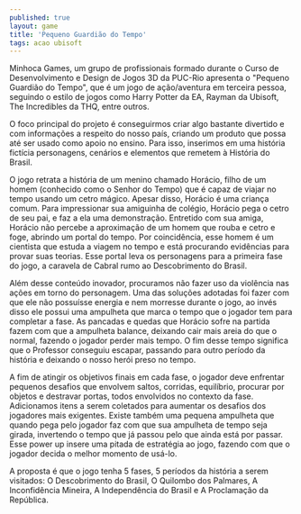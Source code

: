 ```yaml
---
published: true
layout: game
title: 'Pequeno Guardião do Tempo'
tags: acao ubisoft
---
```

Minhoca Games, um grupo de profissionais formado durante o Curso de Desenvolvimento e Design de Jogos 3D da PUC-Rio apresenta o "Pequeno Guardião do Tempo", que é um jogo de ação/aventura em terceira pessoa, seguindo o estilo de jogos como Harry Potter da EA, Rayman da Ubisoft, The Incredibles da THQ, entre outros.

O foco principal do projeto é conseguirmos criar algo bastante divertido e com informações a respeito do nosso país, criando um produto que possa até ser usado como apoio no ensino. Para isso, inserimos em uma história fictícia personagens, cenários e elementos que remetem à História do Brasil.

O jogo retrata a história de um menino chamado Horácio, filho de um homem (conhecido como o Senhor do Tempo) que é capaz de viajar no tempo usando um cetro mágico. Apesar disso, Horácio é uma criança comum. Para impressionar sua amiguinha de colégio, Horácio pega o cetro de seu pai, e faz a ela uma demonstração. Entretido com sua amiga, Horácio não percebe a aproximação de um homem que rouba e cetro e foge, abrindo um portal do tempo. Por coincidência, esse homem é um cientista que estuda a viagem no tempo e está procurando evidências para provar suas teorias. Esse portal leva os personagens para a primeira fase do jogo, a caravela de Cabral rumo ao Descobrimento do Brasil.




Além desse conteúdo inovador, procuramos não fazer uso da violência nas ações em torno do personagem. Uma das soluções adotadas foi fazer com que ele não possuísse energia e nem morresse durante o jogo, ao invés disso ele possui uma ampulheta que marca o tempo que o jogador tem para completar a fase. As pancadas e quedas que Horácio sofre na partida fazem com que a ampulheta balance, deixando cair mais areia do que o normal, fazendo o jogador perder mais tempo. O fim desse tempo significa que o Professor conseguiu escapar, passando para outro período da história e deixando o nosso herói preso no tempo.

A fim de atingir os objetivos finais em cada fase, o jogador deve enfrentar pequenos desafios que envolvem saltos, corridas, equilíbrio, procurar por objetos e destravar portas, todos envolvidos no contexto da fase. Adicionamos itens a serem coletados para aumentar os desafios dos jogadores mais exigentes. Existe também uma pequena ampulheta que quando pega pelo jogador faz com que sua ampulheta de tempo seja girada, invertendo o tempo que já passou pelo que ainda está por passar. Esse power up insere uma pitada de estratégia ao jogo, fazendo com que o jogador decida o melhor momento de usá-lo.

A proposta é que o jogo tenha 5 fases, 5 períodos da história a serem visitados: O Descobrimento do Brasil, O Quilombo dos Palmares, A Inconfidência Mineira, A Independência do Brasil e A Proclamação da República.

